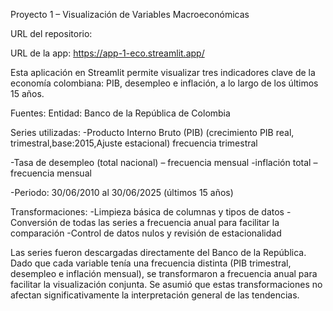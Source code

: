 Proyecto 1 – Visualización de Variables Macroeconómicas

URL del repositorio:

URL de la app:
https://app-1-eco.streamlit.app/


Esta aplicación en Streamlit  permite visualizar tres indicadores clave de la economía colombiana: PIB, desempleo e inflación, a lo largo de los últimos 15 años.

Fuentes:
Entidad: Banco de la República de Colombia

Series utilizadas:
-Producto Interno Bruto (PIB) (crecimiento PIB real, trimestral,base:2015,Ajuste estacional)
frecuencia trimestral

-Tasa de desempleo (total nacional) – frecuencia mensual
-inflación total – frecuencia mensual

-Periodo: 30/06/2010 al 30/06/2025 (últimos 15 años)

Transformaciones:
-Limpieza básica de columnas y tipos de datos
-Conversión de todas las series a frecuencia anual para facilitar la comparación
-Control de datos nulos y revisión de estacionalidad


Las series fueron descargadas directamente del Banco de la República. Dado que cada variable tenía una frecuencia distinta (PIB trimestral, desempleo e inflación mensual), se transformaron a frecuencia anual para facilitar la visualización conjunta. Se asumió que estas transformaciones no afectan significativamente la interpretación general de las tendencias.